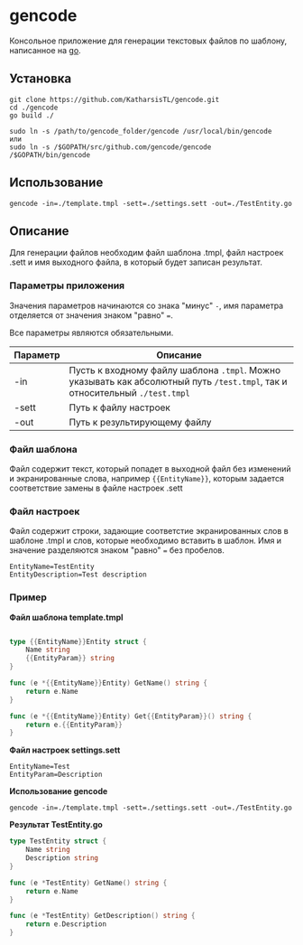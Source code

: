 # gencode

Консольное приложение для генерации текстовых файлов по шаблону, написанное на [go](https://golang.org/).

## Установка

```console
git clone https://github.com/KatharsisTL/gencode.git
cd ./gencode
go build ./

sudo ln -s /path/to/gencode_folder/gencode /usr/local/bin/gencode
или
sudo ln -s /$GOPATH/src/github.com/gencode/gencode /$GOPATH/bin/gencode
```

## Использование

```console
gencode -in=./template.tmpl -sett=./settings.sett -out=./TestEntity.go
```

## Описание

Для генерации файлов необходим файл шаблона .tmpl, файл настроек .sett и имя выходного файла, в который будет записан результат.

### Параметры приложения

Значения параметров начинаются со знака "минус" ```-```, имя параметра отделяется от значения знаком "равно" ```=```.

Все параметры являются обязательными.

| Параметр | Описание |
| --- | --- |
| -in      | Пусть к входному файлу шаблона ```.tmpl```. Можно указывать как абсолютный путь ```/test.tmpl```, так и относительный ```./test.tmpl``` |
| -sett    | Путь к файлу настроек |
| -out     | Путь к результирующему файлу |

### Файл шаблона

Файл содержит текст, который попадет в выходной файл без изменений и экранированные слова, например ``` {{EntityName}} ```, которым задается соответствие замены в файле настроек .sett

### Файл настроек

Файл содержит строки, задающие соответстие экранированных слов в шаблоне .tmpl и слов, которые необходимо вставить в шаблон. Имя и значение разделяются знаком "равно" ```=``` без пробелов.
```
EntityName=TestEntity
EntityDescription=Test description
```

### Пример

**Файл шаблона template.tmpl**

```go

type {{EntityName}}Entity struct {
    Name string
    {{EntityParam}} string
}

func (e *{{EntityName}}Entity) GetName() string {
    return e.Name
}

func (e *{{EntityName}}Entity) Get{{EntityParam}}() string {
    return e.{{EntityParam}}
}
```

**Файл настроек settings.sett**

```
EntityName=Test
EntityParam=Description
```

**Использование gencode**

```console
gencode -in=./template.tmpl -sett=./settings.sett -out=./TestEntity.go
```

**Результат TestEntity.go**

```go
type TestEntity struct {
    Name string
    Description string
}

func (e *TestEntity) GetName() string {
    return e.Name
}

func (e *TestEntity) GetDescription() string {
    return e.Description
}
```

